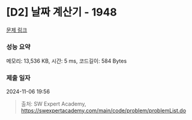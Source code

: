 # [D2] 날짜 계산기 - 1948 

[문제 링크](https://swexpertacademy.com/main/code/problem/problemDetail.do?contestProbId=AV5PnnU6AOsDFAUq) 

### 성능 요약

메모리: 13,536 KB, 시간: 5 ms, 코드길이: 584 Bytes

### 제출 일자

2024-11-06 19:56



> 출처: SW Expert Academy, https://swexpertacademy.com/main/code/problem/problemList.do
